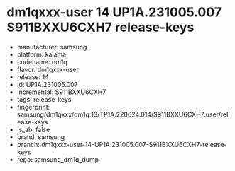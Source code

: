 # dm1qxxx-user 14 UP1A.231005.007 S911BXXU6CXH7 release-keys
- manufacturer: samsung
- platform: kalama
- codename: dm1q
- flavor: dm1qxxx-user
- release: 14
- id: UP1A.231005.007
- incremental: S911BXXU6CXH7
- tags: release-keys
- fingerprint: samsung/dm1qxxx/dm1q:13/TP1A.220624.014/S911BXXU6CXH7:user/release-keys
- is_ab: false
- brand: samsung
- branch: dm1qxxx-user-14-UP1A.231005.007-S911BXXU6CXH7-release-keys
- repo: samsung_dm1q_dump
